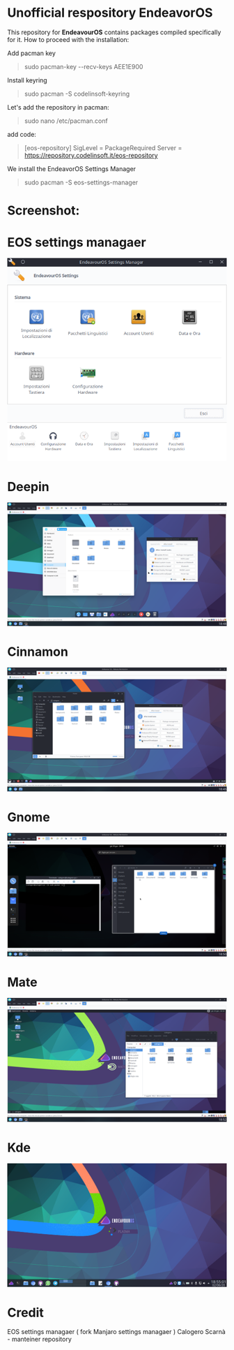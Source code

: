 # Unofficial respository EndeavorOS

This repository for **EndeavourOS** contains packages compiled specifically for it. How to proceed with the installation:

Add pacman key
> sudo pacman-key --recv-keys AEE1E900

Install keyring
> sudo pacman -S codelinsoft-keyring

Let's add the repository in pacman:

> sudo nano /etc/pacman.conf

add code:

> [eos-repository] 
> SigLevel = PackageRequired
> Server = https://repository.codelinsoft.it/eos-repository

We install the EndeavorOS Settings Manager

>sudo pacman -S eos-settings-manager

# Screenshot:

# EOS settings managaer
![eos_settings_manager](/screenshot_theme/eos_settings_manager.png)
![eos_settings_manager](/screenshot_theme/eos_settings_manager_plasma.png)

# Deepin 
![deepin_theme](/screenshot_theme/deepin_theme.png)

# Cinnamon 
![cinnamon_theme](/screenshot_theme/cinnamon_theme.png)

# Gnome 
![gnome_theme](/screenshot_theme/gnome_theme.png)

# Mate
![mate_theme](/screenshot_theme/mate_theme.png)

# Kde
![kde_theme](/screenshot_theme/kde_theme.png)

# Credit
EOS settings managaer ( fork Manjaro settings managaer )
Calogero Scarnà - manteiner repository
